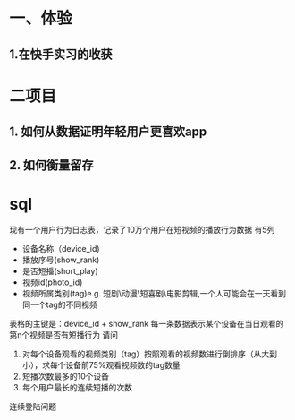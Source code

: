 # 一、体验
## 1.在快手实习的收获

# 二项目
## 1. 如何从数据证明年轻用户更喜欢app

## 2. 如何衡量留存


# sql
现有一个用户行为日志表，记录了10万个用户在短视频的播放行为数据
有5列
+ 设备名称（device_id)
+ 播放序号(show_rank)
+ 是否短播(short_play)
+ 视频id(photo_id)
+ 视频所属类别(tag)e.g. 短剧\动漫\短喜剧\电影剪辑,一个人可能会在一天看到同一个tag的不同视频

表格的主键是：device_id + show_rank
每一条数据表示某个设备在当日观看的第n个视频是否有短播行为
请问
1. 对每个设备观看的视频类别（tag）按照观看的视频数进行倒排序（从大到小），求每个设备前75%观看视频数的tag数量
1. 短播次数最多的10个设备
2. 每个用户最长的连续短播的次数


连续登陆问题
